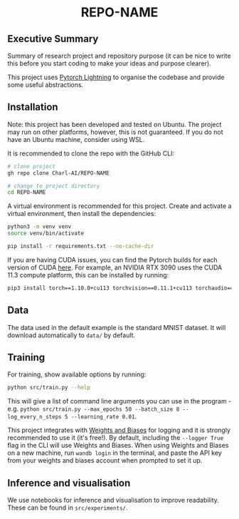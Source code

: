 <div align="center">

# REPO-NAME

<!-- [![Paper](http://img.shields.io/badge/paper-arxiv.0000.0000-B31B1B.svg)](https://www.nature.com/articles/nature14539) -->
<!-- [![Conference](http://img.shields.io/badge/NeurIPS-20XX-4b44ce.svg)](https://papers.nips.cc/book/advances-in-neural-information-processing-systems-31-2018) -->
<!-- [![Blog](http://img.shields.io/badge/Blog-NameofPost-c044ce.svg)](https://charl-ai.github.io/) -->
<!-- [![Kaggle](http://img.shields.io/badge/Kaggle-CompetitionName-44c5ce.svg)](https://www.kaggle.com/competitions) -->

</div>

## Executive Summary
Summary of research project and repository purpose (it can be nice to write this before you start coding to make your ideas and purpose clearer).


This project uses [Pytorch Lightning](https://pytorch-lightning.readthedocs.io/en/latest/) to organise the codebase and provide some useful abstractions.

## Installation
Note: this project has been developed and tested on Ubuntu. The project may run on other platforms, however, this is not guaranteed. If you do not have an Ubuntu machine, consider using WSL.

It is recommended to clone the repo with the GitHub CLI:
```bash
# clone project
gh repo clone Charl-AI/REPO-NAME

# change to project directory
cd REPO-NAME
```

A virtual environment is recommended for this project. Create and activate a virtual environment, then install the dependencies:

```bash
python3 -m venv venv
source venv/bin/activate

pip install -r requirements.txt --no-cache-dir
```

If you are having CUDA issues, you can find the Pytorch builds for each version of CUDA [here](https://pytorch.org/get-started/locally/). For example, an NVIDIA RTX 3090 uses the CUDA 11.3 compute platform, this can be installed by running:

```bash
pip3 install torch==1.10.0+cu113 torchvision==0.11.1+cu113 torchaudio==0.10.0+cu113 -f https://download.pytorch.org/whl/cu113/torch_stable.html
```

## Data
The data used in the default example is the standard MNIST dataset. It will download automatically to ```data/``` by default.


## Training

For training, show available options by running:

```bash
python src/train.py --help
```

This will give a list of command line arguments you can use in the program - e.g. ```python src/train.py --max_epochs 50 --batch_size 8 --log_every_n_steps 5 --learning_rate 0.01```.

This project integrates with [Weights and Biases](https://wandb.ai/site) for logging and it is strongly recommended to use it (it's free!). By default, including the ```--logger True``` flag in the CLI will use Weights and Biases.
When using Weights and Biases on a new machine, run ```wandb login``` in the terminal, and paste the API key from your weights and biases account when prompted to set it up.

## Inference and visualisation

We use notebooks for inference and visualisation to improve readability. These can be found in ```src/experiments/```.

<!-- ## Citation -->
<!-- ``` -->
<!-- @article{YourName, -->
  <!-- title={Your Title}, -->
  <!-- author={Your team}, -->
  <!-- journal={Location}, -->
  <!-- year={Year} -->
<!-- } -->
<!-- ``` -->

